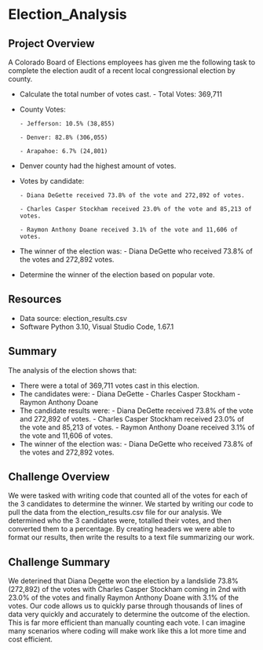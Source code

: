 # Election_Analysis
## Project Overview
A Colorado Board of Elections employees has given me the following task to complete the election audit of a recent local congressional election by county.

* Calculate the total number of votes cast. - Total Votes: 369,711
* County Votes:

      - Jefferson: 10.5% (38,855)
      
      - Denver: 82.8% (306,055)
     
      - Arapahoe: 6.7% (24,801)
 
* Denver county had the highest amount of votes.

* Votes by candidate:

      - Diana DeGette received 73.8% of the vote and 272,892 of votes.
      
      - Charles Casper Stockham received 23.0% of the vote and 85,213 of votes.
      
      - Raymon Anthony Doane received 3.1% of the vote and 11,606 of votes.
      
* The winner of the election was:
      - Diana DeGette who received 73.8% of the votes and 272,892 votes.
* Determine the winner of the election based on popular vote.

## Resources
- Data source: election_results.csv
- Software Python 3.10, Visual Studio Code, 1.67.1

## Summary
The analysis of the election shows that:
- There were a total of 369,711 votes cast in this election.
- The candidates were: 
      - Diana DeGette
      - Charles Casper Stockham
      - Raymon Anthony Doane
- The candidate results were:
      - Diana DeGette received 73.8% of the vote and 272,892 of votes.
      - Charles Casper Stockham received 23.0% of the vote and 85,213 of votes.
      - Raymon Anthony Doane received 3.1% of the vote and 11,606 of votes.
- The winner of the election was:
      - Diana DeGette who received 73.8% of the votes and 272,892 votes.

## Challenge Overview
We were tasked with writing code that counted all of the votes for each of the 3 candidates to determine the winner. We started by writing our code to pull the data from the election_results.csv file for our analysis. We determined who the 3 candidates were, totalled their votes, and then converted them to a percentage. By creating headers we were able to format our results, then write the results to a text file summarizing our work. 

## Challenge Summary
We deterined that Diana Degette won the election by a landslide 73.8% (272,892) of the votes with Charles Casper Stockham coming in 2nd with 23.0% of the votes and finally Raymon Anthony Doane with 3.1% of the votes. Our code allows us to quickly parse through thousands of lines of data very quickly and accurately to determine the outcome of the election. This is far more efficient than manually counting each vote. I can imagine many scenarios where coding will make work like this a lot more time and cost efficient. 
